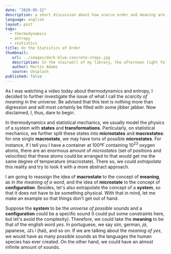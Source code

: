 ```yaml
---
date: "2020-05-12"
description: a short discussion about how scarce order and meaning are in our universe with a simple poker example
language: english
layout: post
tags:
  - thermodynamics
  - entropy
  - statistics
title: On the Statistics of Order
thumbnail: 
   url: ../images/dark-blue-concrete-steps.jpg
   description: In the stairwell of my library, the afternoon light fell through the metal railing thereby casting a unique shimmering light on the concrete steps.
   author: Martin Adams
   source: Unsplash
published: false
---
```


<!-- use poker as an example - use poker images -->

As I was watching a video today about thermodynamics and entropy, I decided to further investigate the issue of what I call the _scarcity of meaning_ in the universe. Be advised that this text is nothing more than digression and will most certainly be filled with some jibber jabber. Now disclaimed, I, thus, dare to begin.

In thermodynamics and statistical mechanics, we usually model the physics of a system with **states** and **transformations**. Particularly, on statistical mechanics, we further split these states into **microstates** and **macrostates**: for one single **macrostate**, we may have tons of possible **microstates**. For instance, if I tell you I have a container at $100 ºF$ containing $10^23$ oxygen atoms, there are an enormous amount of _microstates_ (set of positions and velocities) that these atoms could be arranged to that would get me the same degree of temperature (macrostate). There so, we could _extrapolate_ this reality and try to look it with a more abstract approach.

I am going to reassign the idea of **macrostate** to the concept of **meaning**, as in _the meaning of a word_, and the idea of **microstate** to the concept of **configuration**. Besides, let's also extrapolate the concept of a **system**, so that it does not have to be something physical. With that in mind, let me make an example so that things don't get out of hand.

Suppose the **system** to be the _universe of possible sounds_ and a **configuration** could be a specific sound (I could put some constraints here, but let's avoid the complexity). Therefore, we could take the **meaning** to be that of the english word _yes_. In portuguese, we say _sim_, german, _ja_, japanese, _はい_ (hai), and so on. If we are talking about the _meaning of yes_, we would have as many possible sounds as the languages the human species has ever created. On the other hand, we could have an almost infinite amount of sounds.
